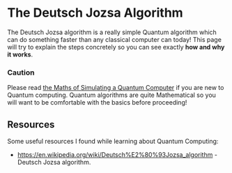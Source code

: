 # The Deutsch Jozsa Algorithm

The Deutsch Jozsa algorithm is a really simple Quantum algorithm which can do something faster
than any classical computer can today! This page will try to explain the steps
concretely so you can see exactly **how and why it works**.



### Caution

Please read [the Maths of Simulating a Quantum Computer](TheMathsOfSimulatingAQuantumComputer) if you
are new to Quantum computing. Quantum algorithms are quite Mathematical so you will want to be
comfortable with the basics before proceeding!

## Resources

Some useful resources I found while learning about Quantum Computing:
* https://en.wikipedia.org/wiki/Deutsch%E2%80%93Jozsa_algorithm - Deutsch Jozsa algorithm.
